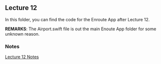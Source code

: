 ## Lecture 12

In this folder, you can find the code for the Enroute App after Lecture 12. 

**REMARKS**: The Airport.swift file is out the main Enoute App folder for some unknown reason.

### Notes

[Lecture 12 Notes](https://github.com/sk-ruban/CS193p/blob/master/Lecture%20Notes/12%20-%20Core%20Data.md)


